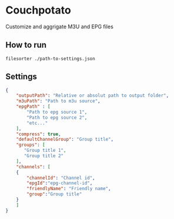 # Couchpotato
Customize and aggrigate M3U and EPG files

## How to run
```
filesorter ./path-to-settings.json
```

## Settings
```json
{
    "outputPath": "Relative or absolut path to output folder",
    "m3uPath": "Path to m3u source",
    "epgPath" : [
        "Path to epg source 1",
        "Path to epg source 2",
        "etc..."
    ],
    "compress": true,
    "defaultChannelGroup": "Group title",
    "groups": [
       "Group title 1",
       "Group title 2"
    ],
    "channels": [
    {
        "channelId": "Channel id",
        "epgId":"epg-channel-id",
        "friendlyName": "Friendly name",
        "group":"Group title"
    }
    ]
}
```